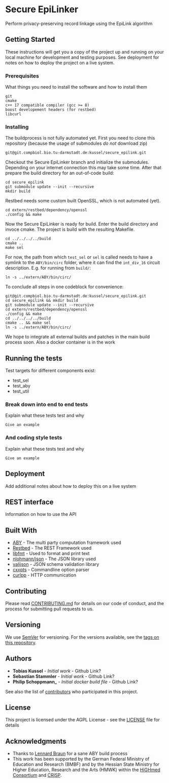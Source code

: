 # Secure EpiLinker

Perform privacy-preserving record linkage using the EpiLink algorithm

## Getting Started

These instructions will get you a copy of the project up and running on your local machine for development and testing purposes. See deployment for notes on how to deploy the project on a live system.

### Prerequisites

What things you need to install the software and how to install them

```
git
cmake
c++ 17 compatible compiler (gcc >= 8)
boost developement headers (for restbed)
libcurl
```

### Installing

The buildprocess is not fully automated yet. First you need to clone this
repository (because the usage of submodules *do not* download zip)

```
git@git.compbiol.bio.tu-darmstadt.de:kussel/secure_epilink.git
```

Checkout the Secure EpiLinker branch and initialize the submodules. Depending on
your internet connection this may take some time. After that prepare the build directory for an out-of-code build:

```
cd secure_epilink
git submodule update --init --recursive
mkdir build
```
Restbed needs some custom built OpenSSL, which is not automated (yet).
```
cd extern/restbed/dependency/openssl
./config && make
```
Now the Secure EpiLinker is ready for build. Enter the build directory and
invoce cmake. The project is build with the resulting Makefile.

```
cd ../../../../build
cmake ..
make sel
```

For now, the path from which `test_sel` or `sel` is called needs to have a
symlink to the `ABY/bin/circ` folder, where it can find the `int_div_16`
circuit description. E.g. for running from `build/`:

```
ln -s ../extern/ABY/bin/circ/
```

To conclude all steps in one codeblock for convenience:

```
git@git.compbiol.bio.tu-darmstadt.de:kussel/secure_epilink.git
cd secure_epilink && mkdir build
git submodule update --init --recursive
cd extern/restbed/dependency/openssl
./config && make 
cd ../../../../build
cmake .. && make sel
ln -s ../extern/ABY/bin/circ/
```

We hope to integrate all external builds and patches in the main build process
soon. Also a docker container is in the work

## Running the tests

Test targets for different components exist:
  * test_sel
  * test_aby
  * test_util

### Break down into end to end tests

Explain what these tests test and why

```
Give an example
```

### And coding style tests

Explain what these tests test and why

```
Give an example
```

## Deployment

Add additional notes about how to deploy this on a live system

## REST interface

Information on how to use the API

## Built With

* [ABY](https://github.com/encryptogroup/ABY/) - The multi party computation framework used
* [Restbed](https://github.com/Corvusoft/restbed/) - The REST Framework used
* [libfmt](https://github.com/fmtlib/fmt/) - Used to format and print text
* [nlohmann/json](https://github.com/nlohmann/json/) - The JSON library used
* [valijson](https://github.com/tristanpenman/valijson) - JSON schema validation library
* [cxxpts](https://github.com/jarro2783/cxxopts/) - Commandline option parser
* [curlpp](https://github.com/jpbarrette/curlpp) - HTTP communication

## Contributing

Please read [CONTRIBUTING.md](CONTRIBUTING.md) for details on our code of conduct, and the process for submitting pull requests to us.

## Versioning

We use [SemVer](http://semver.org/) for versioning. For the versions available, see the [tags on this repository](https://git.compbiol.bio.tu-darmstadt.de/kussel/secure_epilink/tags). 

## Authors

* **Tobias Kussel** - *Initial work* - Github Link?
* **Sebastian Stammler** - *Initial work* - Github Link?
* **Philip Schoppmann_** - _Initial docker build file_ - Github Link?

See also the list of [contributors](https://git.compbiol.bio.tu-darmstadt.de/kussel/secure_epilink/graphs/dev) who participated in this project.

## License

This project is licensed under the AGPL License - see the [LICENSE](LICENSE) file for details

## Acknowledgments

* Thanks to [Lennard Braun](https://github.com/lenerd/ABY-build) for a sane ABY build process
* This work has been supported by the German Federal Ministry of Education and Research (BMBF) and by the Hessian State Ministry for Higher Education, Research and the Arts (HMWK) within the [HiGHmed Consortium](http://www.highmed.org) and [CRISP](http://www.crisp-da.de).

